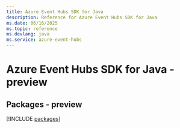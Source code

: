 ```yaml
---
title: Azure Event Hubs SDK for Java
description: Reference for Azure Event Hubs SDK for Java
ms.date: 06/16/2025
ms.topic: reference
ms.devlang: java
ms.service: azure-event-hubs
---
```

# Azure Event Hubs SDK for Java - preview
## Packages - preview
[!INCLUDE [packages](event-hubs-index.md)]